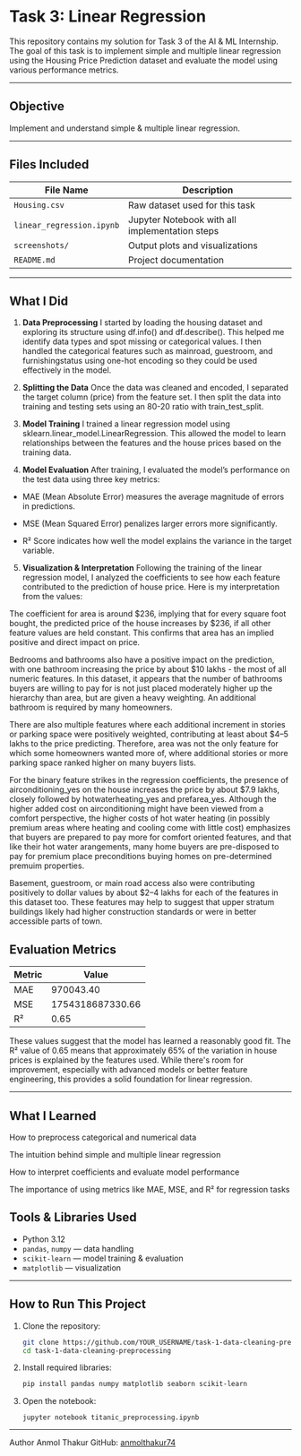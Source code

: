 # Task 3: Linear Regression

This repository contains my solution for Task 3 of the AI & ML Internship. The goal of this task is to implement simple and multiple linear regression using the Housing Price Prediction dataset and evaluate the model using various performance metrics.

---

## Objective

Implement and understand simple & multiple linear regression.

---

## Files Included

| File Name                | Description                            |
|-------------------------|----------------------------------------|
| `Housing.csv`           | Raw dataset used for this task         |
| `linear_regression.ipynb` | Jupyter Notebook with all implementation steps |
| `screenshots/`          | Output plots and visualizations        |
| `README.md`             | Project documentation                  |

---

## What I Did

1. **Data Preprocessing**
I started by loading the housing dataset and exploring its structure using df.info() and df.describe(). This helped me identify data types and spot missing or categorical values. I then handled the categorical features such as mainroad, guestroom, and furnishingstatus using one-hot encoding so they could be used effectively in the model.

2. **Splitting the Data**
Once the data was cleaned and encoded, I separated the target column (price) from the feature set. I then split the data into training and testing sets using an 80-20 ratio with train_test_split.

3. **Model Training**
I trained a linear regression model using sklearn.linear_model.LinearRegression. This allowed the model to learn relationships between the features and the house prices based on the training data.

4. **Model Evaluation**
After training, I evaluated the model’s performance on the test data using three key metrics:

- MAE (Mean Absolute Error) measures the average magnitude of errors in predictions.

- MSE (Mean Squared Error) penalizes larger errors more significantly.

- R² Score indicates how well the model explains the variance in the target variable.

5. **Visualization & Interpretation**
Following the training of the linear regression model, I analyzed the coefficients to see how each feature contributed to the prediction of house price. Here is my interpretation from the values:

The coefficient for area is around $236, implying that for every square foot bought, the predicted price of the house increases by $236, if all other feature values are held constant. This confirms that area has an implied positive and direct impact on price. 

Bedrooms and bathrooms also have a positive impact on the prediction, with one bathroom increasing the price by about $10 lakhs - the most of all numeric features. In this dataset, it appears that the number of bathrooms buyers are willing to pay for is not just placed moderately higher up the hierarchy than area, but are given a heavy weighting. An additional bathroom is required by many homeowners.

There are also multiple features where each additional increment in stories or parking space were positively weighted, contributing at least about $4–5 lakhs to the price predicting. Therefore, area was not the only feature for which some homeowners wanted more of, where additional stories or more parking space ranked higher on many buyers lists.

For the binary feature strikes in the regression coefficients, the presence of airconditioning_yes on the house increases the price by about $7.9 lakhs, closely followed by hotwaterheating_yes and prefarea_yes. Although the higher added cost on airconditioning might have been viewed from a comfort perspective, the higher costs of hot water heating (in possibly premium areas where heating and cooling come with little cost) emphasizes that buyers are prepared to pay more for comfort oriented features, and that like their hot water arangements, many home buyers are pre-disposed to pay for premium place preconditions buying homes on pre-determined premuim properties. 

Basement, guestroom, or main road access also were contributing positively to dollar values by about $2–4 lakhs for each of the features in this dataset too. These features may help to suggest that upper stratum buildings likely had higher construction standards or were in better accessible parts of town.

## Evaluation Metrics

| Metric | Value            |
|--------|------------------|
| MAE    | 970043.40        |
| MSE    | 1754318687330.66 |
| R²     | 0.65             |

These values suggest that the model has learned a reasonably good fit. The R² value of 0.65 means that approximately 65% of the variation in house prices is explained by the features used. While there's room for improvement, especially with advanced models or better feature engineering, this provides a solid foundation for linear regression.

---

## What I Learned
How to preprocess categorical and numerical data

The intuition behind simple and multiple linear regression

How to interpret coefficients and evaluate model performance

The importance of using metrics like MAE, MSE, and R² for regression tasks

## Tools & Libraries Used

- Python 3.12
- `pandas`, `numpy` — data handling
- `scikit-learn` — model training & evaluation
- `matplotlib` — visualization

---

## How to Run This Project

1. Clone the repository:
   ```bash
   git clone https://github.com/YOUR_USERNAME/task-1-data-cleaning-preprocessing.git
   cd task-1-data-cleaning-preprocessing
   ```

2. Install required libraries:
   ```bash
   pip install pandas numpy matplotlib seaborn scikit-learn
   ```

3. Open the notebook:
   ```
   jupyter notebook titanic_preprocessing.ipynb
   ```

---

Author
Anmol Thakur
GitHub: [anmolthakur74]()

